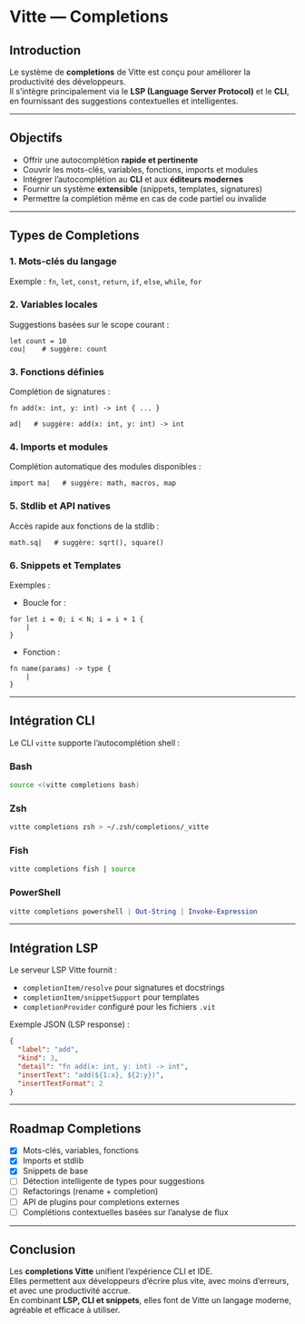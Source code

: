 # Vitte — Completions

## Introduction
Le système de **completions** de Vitte est conçu pour améliorer la productivité des développeurs.  
Il s’intègre principalement via le **LSP (Language Server Protocol)** et le **CLI**, en fournissant des suggestions contextuelles et intelligentes.

---

## Objectifs
- Offrir une autocomplétion **rapide et pertinente**
- Couvrir les mots-clés, variables, fonctions, imports et modules
- Intégrer l’autocomplétion au **CLI** et aux **éditeurs modernes**
- Fournir un système **extensible** (snippets, templates, signatures)
- Permettre la complétion même en cas de code partiel ou invalide

---

## Types de Completions

### 1. Mots-clés du langage
Exemple : `fn`, `let`, `const`, `return`, `if`, `else`, `while`, `for`

### 2. Variables locales
Suggestions basées sur le scope courant :
```vit
let count = 10
cou|    # suggère: count
```

### 3. Fonctions définies
Complétion de signatures :
```vit
fn add(x: int, y: int) -> int { ... }

ad|   # suggère: add(x: int, y: int) -> int
```

### 4. Imports et modules
Complétion automatique des modules disponibles :
```vit
import ma|   # suggère: math, macros, map
```

### 5. Stdlib et API natives
Accès rapide aux fonctions de la stdlib :
```vit
math.sq|   # suggère: sqrt(), square()
```

### 6. Snippets et Templates
Exemples :
- Boucle for :
```vit
for let i = 0; i < N; i = i + 1 {
    |
}
```
- Fonction :
```vit
fn name(params) -> type {
    |
}
```

---

## Intégration CLI

Le CLI `vitte` supporte l’autocomplétion shell :

### Bash
```bash
source <(vitte completions bash)
```

### Zsh
```bash
vitte completions zsh > ~/.zsh/completions/_vitte
```

### Fish
```bash
vitte completions fish | source
```

### PowerShell
```powershell
vitte completions powershell | Out-String | Invoke-Expression
```

---

## Intégration LSP

Le serveur LSP Vitte fournit :  
- `completionItem/resolve` pour signatures et docstrings
- `completionItem/snippetSupport` pour templates
- `completionProvider` configuré pour les fichiers `.vit`

Exemple JSON (LSP response) :
```json
{
  "label": "add",
  "kind": 3,
  "detail": "fn add(x: int, y: int) -> int",
  "insertText": "add(${1:x}, ${2:y})",
  "insertTextFormat": 2
}
```

---

## Roadmap Completions
- [x] Mots-clés, variables, fonctions
- [x] Imports et stdlib
- [x] Snippets de base
- [ ] Détection intelligente de types pour suggestions
- [ ] Refactorings (rename + completion)
- [ ] API de plugins pour completions externes
- [ ] Complétions contextuelles basées sur l’analyse de flux

---

## Conclusion
Les **completions Vitte** unifient l’expérience CLI et IDE.  
Elles permettent aux développeurs d’écrire plus vite, avec moins d’erreurs, et avec une productivité accrue.  
En combinant **LSP, CLI et snippets**, elles font de Vitte un langage moderne, agréable et efficace à utiliser.